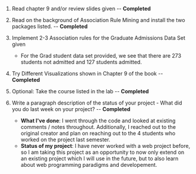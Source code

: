 1. Read chapter 9 and/or review slides given	-- **Completed**
2. Read on the background of Association Rule Mining and install the two packages listed.	-- **Completed**
3. Implement 2-3 Association rules for the Graduate Admissions Data Set given
	* For the Grad student data set provided, we see that there are 273 students not admitted and 127 students admitted. 
	
4. Try Different Visualizations shown in Chapter 9 of the book	-- **Completed**
5. Optional: Take the course listed in the lab	-- **Completed**
6. Write a paragraph description of the status of your project - What did you do last week on your project? 	-- **Completed**
	* **What I've done**: I went through the code and looked at existing comments / notes throughout. Additionally, I reached out to the original creator and plan on reaching out to the 4 students who worked on the project last semester. 
	* **Status of my project**: I have never worked with a web project before, so I am taking this project as an opportunity to now only extend on an existing project which I will use in the future, but to also learn about web programming paradigms and developement. 
